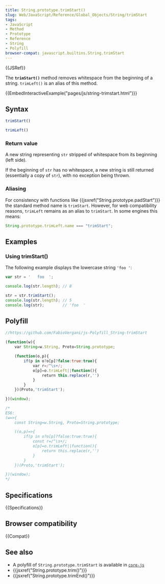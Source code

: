 ```yaml
---
title: String.prototype.trimStart()
slug: Web/JavaScript/Reference/Global_Objects/String/trimStart
tags:
- JavaScript
- Method
- Prototype
- Reference
- String
- Polyfill
browser-compat: javascript.builtins.String.trimStart
---
```

{{JSRef}}

The **`trimStart()`** method removes whitespace from the beginning of a string.
`trimLeft()` is an alias of this method.

{{EmbedInteractiveExample("pages/js/string-trimstart.html")}}

## Syntax

```js
trimStart()

trimLeft()
```

### Return value

A new string representing `str` stripped of whitespace from its beginning (left
side).

If the beginning of `str` has no whitespace, a new string is still returned
(essentially a copy of `str`), with no exception being thrown.

### Aliasing

For consistency with functions like
{{jsxref("String.prototype.padStart")}} the standard method name is
`trimStart`. However, for web compatibility reasons, `trimLeft` remains as an
alias to `trimStart`. In some engines this means:

```js
String.prototype.trimLeft.name === "trimStart";
```

## Examples

### Using trimStart()

The following example displays the lowercase string `'foo '`:

```js
var str = '   foo  ';

console.log(str.length); // 8

str = str.trimStart();
console.log(str.length); // 5
console.log(str);        // 'foo  '
```

## Polyfill

```js
//https://github.com/FabioVergani/js-Polyfill_String-trimStart

(function(w){
    var String=w.String, Proto=String.prototype;

    (function(o,p){
        if(p in o?o[p]?false:true:true){
            var r=/^\s+/;
            o[p]=o.trimLeft||function(){
                return this.replace(r,'')
            }
        }
    })(Proto,'trimStart');

})(window);

/*
ES6:
(w=>{
    const String=w.String, Proto=String.prototype;

    ((o,p)=>{
        if(p in o?o[p]?false:true:true){
            const r=/^\s+/;
            o[p]=o.trimLeft||function(){
                return this.replace(r,'')
            }
        }
    })(Proto,'trimStart');

})(window);
*/
```

## Specifications

{{Specifications}}

## Browser compatibility

{{Compat}}

## See also

- A polyfill of `String.prototype.trimStart` is available in
  [`core-js`](https://github.com/zloirock/core-js#ecmascript-string-and-regexp)
- {{jsxref("String.prototype.trim()")}}
- {{jsxref("String.prototype.trimEnd()")}}
